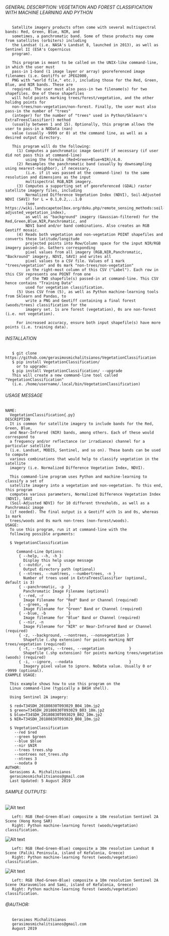 ###### GENERAL DESCRIPTION: VEGETATION AND FOREST CLASSIFICATION WITH MACHINE LEARNING AND PYTHON

       Satellite imagery products often come with several multispectral bands: Red, Green, Blue, NIR, and
       sometimes, a panchromatic band. Some of these products may come from satellites (orbiters) including 
       the Landsat (i.e. NASA's Landsat 8, launched in 2013), as well as Sentinel II (ESA's Copernicus
       program). 
       
       This program is meant to be called on the UNIX-like command-line, in which the user must 
       pass-in 1-band (1 image layer or array) georeferenced image filenames (i.e. Geotiffs or JPEG2000, 
       PNG with "world file," etc.), including those for the Red, Green, Blue, and NIR bands. These are 
       required. The user must also pass-in two filename(s) for two shapefiles. One of these shapefiles 
       will hold points marking trees/forest/vegetation, and the other holidng points for 
       non-trees/non-vegetation/non-forest. Finally, the user must also pass-in the number of "trees" 
       (integer) for the number of "trees" used in Python/Sklearn's ExtraTreesClassifier() method
       (usually between 1 and 15). Optionally, this program allows the user to pass-in a NOData (nan)
       value (usually -9999 or 0) at the command line, as well as a desired output directory.
       
       This program will do the following:
         (1) Computes a panchromatic image Geotiff if necessary (if user did not pass this at command-line)
             using the formula (Red+Green+Blue+NIR)/4.0.
         (2) Resamples the panchromatic band (usually by downsampling using nearest-neighbor), if necessary, 
             (i.e. if it was passed at the command-line) to the same resolution and dimensions as the input 
             multispectral RGB,NIR imagery. 
         (3) Computes a supporting set of georeferenced (GDAL) raster satellite imagery files, including 
             Normalized Difference Vegetation Index (NDVI), Soil-Adjusted NDVI (SAVI) for L = 0.1,0.2,...1.0 
             (see https://wiki.landscapetoolbox.org/doku.php/remote_sensing_methods:soil-adjusted_vegetation_index),
             as well as "background" imagery (Gaussian-filtered) for the Red,Green,Blue,NIR,Panchromatic, and 
             NDVI band and/or band combinations. Also creates an RGB Geotiff mosaic. 
         (4) Reads both vegetation and non-vegetation POINT shapefiles and converts these latitude/longitude
             projected points into Row/Column space for the input NIR/RGB imagery passed-in. Gathers corresponding
             pixel values from all imagery (RGB,NIR,Panchromatic, "Backround" imagery, NDVI, SAVI) and writes all
             pixel values to a CSV file. Values of 1 mark "trees/vegetation" and 0s mark "non-trees/non-vegetation" 
             in the right-most column of this CSV ("Label"). Each row in this CSV represents one POINT from one 
             of the TWO shapefile(s) passed-in at command-line. This CSV hence contains "Training Data" 
             used for vegetation classification.
         (5) Uses CSV from (5), as well as Python machine-learning tools from Sklearn and Pandas, to 
             write a PNG and Geotiff containing a final forest (woods/trees) classification for the 
             imagery set. 1s are forest (vegetation), 0s are non-forest (i.e. not vegetation). 
             
         For increased accuracy, ensure both input shapefile(s) have more points (i.e. training data).

###### INSTALLATION

       $ git clone https://github.com/gerasimosmichalitsianos/VegetationClassification
       $ pip install VegetationClassification/
         or to upgrade:
       $ pip install VegetationClassification/ --upgrade
       This will create a new command-line tool called "VegetationClassification" 
       (i.e. /home/username/.local/bin/VegetationClassification)
        
###### USAGE MESSAGE

    NAME:
      VegetationClassification{.py}
    DESCRIPTION
      It is common for satellite imagery to include bands for the Red, Green, Blue, 
      and Near-Infrared (NIR) bands, among others. Each of these would correspond to 
      a frequency and/or reflectance (or irradiance) channel for a particular satellite 
      (i.e. Landsat, MODIS, Sentinel, and so on). These bands can be used to compute 
      various combinations that would help to classify vegetation in the satellite 
      imagery (i.e. Normalized Difference Vegetation Index, NDVI).

      This command-line program uses Python and machine-learning to classify a set of 
      satellite imagery into a vegetation and non-vegetation. To this end, this program 
      computes various parameters, Normalized Difference Vegetation Index (NDVI), SAVI 
      (Soil-Adjusted NDVI) for 10 different thresholds, as well as a Panchromaic image 
      (if needed). The final output is a Geotiff with 1s and 0s, whereas 1s mark 
      trees/woods and 0s mark non-trees (non-forest/woods).
    USAGE:
      To use this program, run it at command-line with the 
      following possible arguments:

      $ VegetationClassification
      
         Command-Line Options:
          { --help, --h, -h }
            Display this help usage message
          { --outdir, -o    } 
            Output directory path (optional)
          { --ntrees, --numtrees, --numbertrees, -n }
            Number of trees used in ExtraTreesClassifier (optional, default is 3)
          { --panchromatic, -p  }
            Panchromatic Image Filename (optional)
          { --red, -r           }
            Image Filename for "Red" Band or Channel (required)
          { --green, -g         }
            Image Filename for "Green" Band or Channel (required)
          { --blue, -b          }
            Image filename for "Blue" Band or Channel (required)
          { --nir, -n           }
            Image Filename for "NIR" or Near-Infrared Band or Channel (required)
          { -z, --background, --nontrees, --nonvegetation }
            Shapefile (.shp extension) for points marking NOT trees/vegetation (required)
          { -t, --targets, --trees, --vegetation           }
            Shapefile (.shp extension) for points marking trees/vegetation (woods) (required)
          { -i, --ignore, --nodata                         }
            Imagery pixel value to ignore. NoData value. Usually 0 or -9999 (optional).
    EXAMPLE USAGE:

      This example shows how to use this program on the 
      Linux command-line (typically a BASH shell).

      Using Sentinel 2A imagery:
      
      $ red=T34SDH_20180830T093029_B04_10m.jp2
      $ green=T34SDH_20180830T093029_B03_10m.jp2
      $ blue=T34SDH_20180830T093029_B02_10m.jp2
      $ NIR=T34SDH_20180830T093029_B08_10m.jp2

      $ VegetationClassification
        --red $red 
        --green $green 
        --blue $blue 
        --nir $NIR
        --trees trees.shp 
        --nontrees not_trees.shp 
        --ntrees 3 
        --nodata 0
    AUTHOR: 
      Gerasioms A. Michalitsianos
      gerasimosmichalitsianos@gmail.com
      Last Updated: 5 August 2019

###### SAMPLE OUTPUTS:

![Alt text](https://i.imgur.com/usfzp1y.png)

       Left: RGB (Red-Green-Blue) composite a 10m resolution Sentinel 2A Scene (Hong Kong SAR)
       Right: Python machine-learning forest (woods/vegetation) classification.
       
![Alt text](https://i.imgur.com/corJyDg.png)

       Left: RGB (Red-Green-Blue) composite a 30m resolution Landsat 8 Scene (Paliki Peninsula, island of Kefalonia, Greece)
       Right: Python machine-learning forest (woods/vegetation) classification.

![Alt text](https://i.imgur.com/JTC2v6L.png)

       Left: RGB (Red-Green-Blue) composite a 10m resolution Sentinel 2A Scene (Karavomilos and Sami, island of Kefalonia, Greece)
       Right: Python machine-learning forest (woods/vegetation) classification.

###### @AUTHOR: 
       Gerasimos Michalitsianos
       gerasimosmichalitsianos@gmail.com
       August 2019
